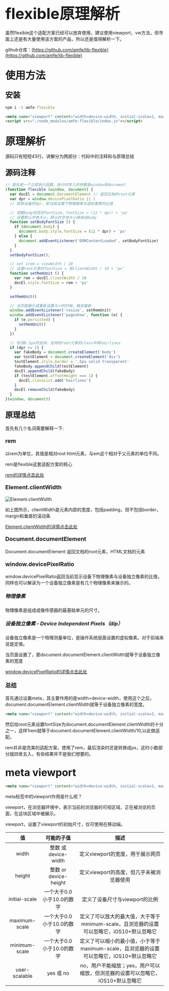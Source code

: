 # <font size=7>flexible原理解析</font>

虽然flexible这个适配方案已经可以放弃使用，建议使用viewport，vw方法，但市面上还是有大量使用该方案的产品，所以还是值得解析一下。

github仓库：[https://github.com/amfe/lib-flexible](https://github.com/amfe/lib-flexible)

## <font size=6>使用方法</font>

### <font size=5>安装</font>

```cmd
npm i -S amfe-flexible
```

```html
<meta name="viewport" content="width=device-width, initial-scale=1, maximum-scale=1, minimum-scale=1, user-scalable=no">
<script src="./node_modules/amfe-flexible/index.js"></script>
```

## <font size=6>原理解析</font>

源码只有短短43行，讲解分为两部分：代码中的注释和与原理总结

### <font size=5>源码注释</font>

```javascript
// 首先是一个立即执行函数，执行时传入的参数是window和document
(function flexible (window, document) {
  var docEl = document.documentElement // 返回文档的root元素
  var dpr = window.devicePixelRatio || 1 
  // 获取设备的dpr，即当前设置下物理像素与虚拟像素的比值

  // 调整body标签的fontSize，fontSize = (12 * dpr) + 'px'
  // 设置默认字体大小，默认的字体大小继承自body
  function setBodyFontSize () {
    if (document.body) {
      document.body.style.fontSize = (12 * dpr) + 'px'
    } else {
      document.addEventListener('DOMContentLoaded', setBodyFontSize)
    }
  }
  setBodyFontSize();

  // set 1rem = viewWidth / 10
  // 设置root元素的fontSize = 其clientWidth / 10 + ‘px’
  function setRemUnit () {
    var rem = docEl.clientWidth / 10
    docEl.style.fontSize = rem + 'px'
  }

  setRemUnit()

  // 当页面展示或重新设置大小的时候，触发重新
  window.addEventListener('resize', setRemUnit)
  window.addEventListener('pageshow', function (e) {
    if (e.persisted) {
      setRemUnit()
    }
  })

  // 检测0.5px的支持，支持则root元素的class中有hairlines
  if (dpr >= 2) {
    var fakeBody = document.createElement('body')
    var testElement = document.createElement('div')
    testElement.style.border = '.5px solid transparent'
    fakeBody.appendChild(testElement)
    docEl.appendChild(fakeBody)
    if (testElement.offsetHeight === 1) {
      docEl.classList.add('hairlines')
    }
    docEl.removeChild(fakeBody)
  }
}(window, document))

```

### <font size=5>原理总结</font>

首先有几个名词需要解释一下:

#### <font size=4>rem</font>

以rem为单位，其值是相对root html元素，与em这个相对于父元素的单位不同。

rem是flexible这套适配方案的核心

[rem的详情点击此处](https://developer.mozilla.org/en-US/docs/Web/CSS/font-size#Rems)

#### <font size=4>Element​.clientWidth</font>

![Element​.clientWidth](https://mdn.mozillademos.org/files/346/Dimensions-client.png)

如上图所示，clientWidth是元素内部的宽度，包括padding，但不包括border，margin和垂直的滚动条

[Element​.clientWidth的详情点击此处](https://developer.mozilla.org/en-US/docs/Web/API/Element/clientWidth)

#### <font size=4>Document​.document​Element</font>

Document​.document​Element 返回文档的root元素，HTML文档的[<html>](https://developer.mozilla.org/en-US/docs/Web/HTML/Element/html)元素

#### <font size=4>window.devicePixelRatio</font>

window.devicePixelRatio返回当前显示设备下物理像素与设备独立像素的比值，同样也可以解读为一个设备独立像素是有几个物理像素来展示的。

##### <font size=3>物理像素</font>

物理像素是组成成像传感器的最基础单元的尺寸。

##### <font size=3>设备独立像素 - Device Independent Pixels（dip）</font>

设备独立像素是一个物理测量单位，是操作系统层面设置的虚拟像素。对于前端来说是定值。

当页面设置了<meta name="viewport" content="width=device-width">，那document.documentElement.clientWidth就等于设备独立像素的宽度

[window.devicePixelRatio的详情点击此处](https://developer.mozilla.org/en-US/docs/Web/API/Window/devicePixelRatio)

#### <font size=4>总结</font>

首先通过设置meta，其主要作用的是width=device-width，使用这个之后，document.documentElement.clientWidth就等于设备独立像素的宽度。

```html
<meta name="viewport" content="width=device-width, initial-scale=1, maximum-scale=1, minimum-scale=1, user-scalable=no">
```
然后给root元素设置fontSize为document.documentElement.clientWidth的十分之一，这样1rem就等于document.documentElement.clientWidth/10,以此做适配。

rem并非是完美的适配方案，使用了rem，最后渲染时还是转换成px，这时小数部分就四舍五入，有些结果并不是我们想要的。

## <font size=6>meta viewport</font>

```html
<meta name="viewport" content="width=device-width, initial-scale=1, maximum-scale=1, minimum-scale=1, user-scalable=no">
```

meta标签中的viewport作用是什么呢？

viewport，在浏览器环境中，表示当前的浏览器的可视区域，正在被浏览的页面，在这块区域中被展示。

viewport，设置了viewport的初始尺寸，仅可使用在移动端。


|      值       |        可能的子值         |                                           描述                                            |
| :-----------: | :-----------------------: | :---------------------------------------------------------------------------------------: |
|     width     |   整数 或 device-width    |                             定义viewport的宽度，用于展示网页                              |
|    height     |   整数 or device-height   |                         定义viewport的高度，但几乎未被浏览器使用                          |
| initial-scale | 一个大于0.0小于10.0的数字 |                              定义了设备尺寸与viewport的比例                               |
| maximum-scale | 一个大于0.0小于10.0的数字 | 定义了可以放大的最大值，大于等于minimum-scale，且浏览器的设置可以忽略它，iOS10+默认忽略它 |
| minimum-scale | 一个大于0.0小于10.0的数字 | 定义了可以缩小的最小值，小于等于maximum-scale，且浏览器的设置可以忽略它，iOS10+默认忽略它 |
| user-scalable |         yes 或 no         |      no，用户不能缩放；yes，用户可以缩放，但浏览器的设置可以忽略它，iOS10+默认忽略它      |


